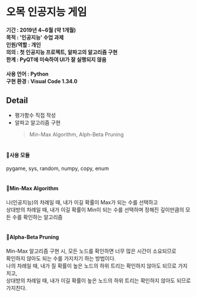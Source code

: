 # 오목 인공지능 게임

#### 기간 : 2019년 4~6월 (약 1개월)<br/>목적 : '인공지능' 수업 과제<br/>인원/역할 : 개인 <br/>의의 : 첫 인공지능 프로젝트, 알파고의 알고리즘 구현<br/>한계 : PyQT에 미숙하여 UI가 잘 실행되지 않음<br/>


#### 사용 언어 : Python<br/>구현 환경 : Visual Code 1.34.0

## Detail
* 평가함수 직접 작성
* 알파고 알고리즘 구현
  > Min-Max Algorithm, Alph-Beta Pruning



#### <br/>📌사용 모듈
pygame, sys, random, numpy, copy, enum

#### <br/>📌Min-Max Algorithm
나(인공지능)의 차례일 때, 내가 이길 확률이 Max가 되는 수를 선택하고<br/> 상대방의 차례일 때, 내가 이길 확률이 Min이 되는 수를 선택하며 정해진 깊이만큼의 모든 수를 확인하는 알고리즘



#### <br/>📌Alpha-Beta Pruning
Min-Max 알고리즘 구현 시, 모든 노드를 확인하면 너무 많은 시간이 소요되므로<br/>확인하지 않아도 되는 수를 가지치기 하는 방법이다.<br/>나의 차례일 때, 내가 질 확률이 높은 노드의 하위 트리는 확인하지 않아도 되므로 가지치고,<br/> 상대방의 차례일 때, 내가 이길 확률이 높은 노드의 하위 트리는 확인하지 않아도 되므로 가지친다.
